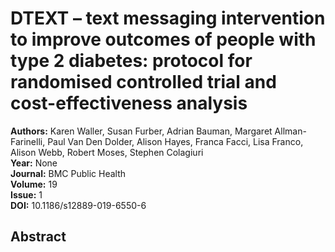 # DTEXT – text messaging intervention to improve outcomes of people with type 2 diabetes: protocol for randomised controlled trial and cost-effectiveness analysis

**Authors:** Karen Waller, Susan Furber, Adrian Bauman, Margaret Allman-Farinelli, Paul Van Den Dolder, Alison Hayes, Franca Facci, Lisa Franco, Alison Webb, Robert Moses, Stephen Colagiuri  
**Year:** None  
**Journal:** BMC Public Health  
**Volume:** 19  
**Issue:** 1  
**DOI:** 10.1186/s12889-019-6550-6  

## Abstract


